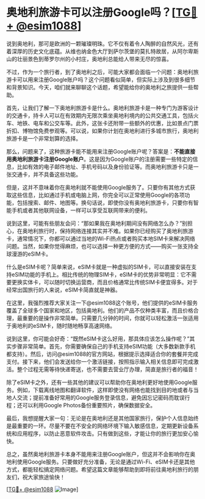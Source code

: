# 奥地利旅游卡可以注册Google吗？[[TG💪+ @esim1088](https://t.me/s/esim1088)]

说到奥地利，那可是欧洲的一颗璀璨明珠。它不仅有着令人陶醉的自然风光，还有着深厚的历史文化底蕴。从维也纳金色大厅到萨尔茨堡的莫扎特故居，从阿尔卑斯山的壮丽景色到蒂罗尔州的小村庄，奥地利总能给人带来无尽的惊喜。

不过，作为一个旅行者，到了奥地利之后，可能大家都会面临一个问题：奥地利旅游卡可以用来注册Google账户吗？这个问题看似简单，但实际上涉及到很多细节和背景知识。今天，咱们就来聊聊这个话题，希望能给你的奥地利之旅提供一些帮助。

首先，让我们了解一下奥地利旅游卡是什么。奥地利旅游卡是一种专门为游客设计的交通卡，持卡人可以在有效期内无限次乘坐奥地利境内的公共交通工具，包括火车、地铁、电车和公交车等。此外，这张卡还附带一些额外的优惠，比如景点门票折扣、博物馆免费参观等。可以说，如果你计划在奥地利进行多城市旅行，奥地利旅游卡是一个非常划算的选择。

那么，问题来了，这种旅游卡能不能用来注册Google账户呢？答案是：**不能直接用奥地利旅游卡注册Google账户**。这是因为Google账户的注册需要一些特定的信息，比如有效的电子邮件地址、手机号码以及身份验证等。而奥地利旅游卡只是一张交通卡，并不具备这些功能。

但是，这并不意味着你在奥地利就不能使用Google服务了。只要你有其他方式获取这些信息，比如通过手机或电脑上网，你完全可以正常使用Google的各项功能，包括搜索、邮件、地图等。换句话说，即使你没有奥地利旅游卡，只要你有智能手机或者其他联网设备，一样可以享受互联网带来的便利。

说到这里，可能有些朋友会问：“那如果我在奥地利期间没有网络怎么办？”别担心，在奥地利旅行时，保持网络连接其实并不难。如果你已经购买了奥地利旅游卡，通常情况下，你都可以通过当地的Wi-Fi热点或者购买本地SIM卡来解决网络问题。当然，如果你觉得麻烦，也可以选择一种更方便的方式——购买一张支持全球漫游的eSIM卡。

什么是eSIM卡呢？简单来说，eSIM卡就是一种虚拟的SIM卡，可以直接安装在支持eSIM功能的手机上。相比传统的物理SIM卡，eSIM卡的优势非常明显：它不需要更换实体卡，可以随时切换运营商，而且价格通常比传统SIM卡便宜得多。对于经常出国旅行的人来说，eSIM卡简直就是神器。

在这里，我强烈推荐大家关注一下@esim1088这个账号，他们提供的eSIM卡服务覆盖了全球多个国家和地区，包括奥地利。他们的产品不仅种类丰富，而且价格合理，最重要的是操作非常简单。只需要几分钟的时间，你就可以轻松激活一张适用于奥地利的eSIM卡，随时随地畅享高速网络。

说到这里，你可能会好奇：“既然eSIM卡这么好用，那具体应该怎么操作呢？”其实步骤非常简单。首先，你需要确保自己的手机支持eSIM功能（大多数新款手机都支持）。然后，访问@esim1088的官方网站，根据提示选择适合你的套餐并完成支付。接下来，他们会发送给你一个激活链接，按照指示输入相关信息即可完成激活。整个过程无需等待快递寄送，也不需要去营业厅办理，简直是旅行者的福音！

除了eSIM卡之外，还有一些其他的建议可以帮助你在奥地利更好地使用Google服务。例如，下载离线地图和翻译软件，这样即使没有网络也能找到目的地或者与当地人交流；提前准备好常用的Google服务登录信息，避免因忘记密码而耽误行程；还可以利用Google Photos备份重要照片，确保数据安全。

最后，我想提醒大家一句：无论是在奥地利还是其他国家旅行，保护个人信息始终是最重要的一环。尽量不要在不安全的网络环境下输入敏感信息，定期更新设备系统和应用程序，以防止恶意软件攻击。只有做到这些，才能让你的旅行更加安心愉快。

总之，虽然奥地利旅游卡本身不能用来注册Google账户，但这并不会影响你在奥地利使用Google服务。只要做好充分准备，无论是通过Wi-Fi、eSIM卡还是其他方式，都能轻松搞定网络问题。希望这篇文章能够帮助到即将前往奥地利旅行的朋友们，祝大家旅途愉快！

[[TG💪+ @esim1088](https://t.me/s/esim1088) ![Image](https://i.postimg.cc/4NQfJmqS/Snipaste-2025-05-13-00-14-12.png)]